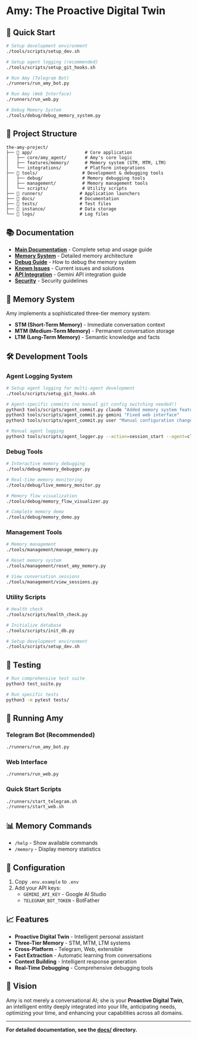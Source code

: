 # Amy: The Proactive Digital Twin

## 🚀 Quick Start

```bash
# Setup development environment
./tools/scripts/setup_dev.sh

# Setup agent logging (recommended)
./tools/scripts/setup_git_hooks.sh

# Run Amy (Telegram Bot)
./runners/run_amy_bot.py

# Run Amy (Web Interface)
./runners/run_web.py

# Debug Memory System
./tools/debug/debug_memory_system.py
```

## 📁 Project Structure

```
the-amy-project/
├── 📁 app/                    # Core application
│   ├── core/amy_agent/       # Amy's core logic
│   ├── features/memory/      # Memory system (STM, MTM, LTM)
│   └── integrations/         # Platform integrations
├── 📁 tools/                 # Development & debugging tools
│   ├── debug/               # Memory debugging tools
│   ├── management/          # Memory management tools
│   └── scripts/             # Utility scripts
├── 📁 runners/              # Application launchers
├── 📁 docs/                 # Documentation
├── 📁 tests/                # Test files
├── 📁 instance/             # Data storage
└── 📁 logs/                 # Log files
```

## 📚 Documentation

- **[Main Documentation](docs/README.md)** - Complete setup and usage guide
- **[Memory System](docs/MEMORY_SYSTEM.md)** - Detailed memory architecture
- **[Debug Guide](docs/MEMORY_DEBUG_GUIDE.md)** - How to debug the memory system
- **[Known Issues](docs/AMY_ISSUES.md)** - Current issues and solutions
- **[API Integration](docs/GEMINI.md)** - Gemini API integration guide
- **[Security](docs/SECURITY.md)** - Security guidelines

## 🧠 Memory System

Amy implements a sophisticated three-tier memory system:

- **STM (Short-Term Memory)** - Immediate conversation context
- **MTM (Medium-Term Memory)** - Permanent conversation storage
- **LTM (Long-Term Memory)** - Semantic knowledge and facts

## 🛠️ Development Tools

### Agent Logging System
```bash
# Setup agent logging for multi-agent development
./tools/scripts/setup_git_hooks.sh

# Agent-specific commits (no manual git config switching needed!)
python3 tools/scripts/agent_commit.py claude "Added memory system features"
python3 tools/scripts/agent_commit.py gemini "Fixed web interface"
python3 tools/scripts/agent_commit.py user "Manual configuration changes"

# Manual agent logging
python3 tools/scripts/agent_logger.py --action=session_start --agent=claude --model=claude-3.5-sonnet
```

### Debug Tools
```bash
# Interactive memory debugging
./tools/debug/memory_debugger.py

# Real-time memory monitoring
./tools/debug/live_memory_monitor.py

# Memory flow visualization
./tools/debug/memory_flow_visualizer.py

# Complete memory demo
./tools/debug/memory_demo.py
```

### Management Tools
```bash
# Memory management
./tools/management/manage_memory.py

# Reset memory system
./tools/management/reset_amy_memory.py

# View conversation sessions
./tools/management/view_sessions.py
```

### Utility Scripts
```bash
# Health check
./tools/scripts/health_check.py

# Initialize database
./tools/scripts/init_db.py

# Setup development environment
./tools/scripts/setup_dev.sh
```

## 🧪 Testing

```bash
# Run comprehensive test suite
python3 test_suite.py

# Run specific tests
python3 -m pytest tests/
```

## 🚀 Running Amy

### Telegram Bot (Recommended)
```bash
./runners/run_amy_bot.py
```

### Web Interface
```bash
./runners/run_web.py
```

### Quick Start Scripts
```bash
./runners/start_telegram.sh
./runners/start_web.sh
```

## 📊 Memory Commands

- `/help` - Show available commands
- `/memory` - Display memory statistics

## 🔧 Configuration

1. Copy `.env.example` to `.env`
2. Add your API keys:
   - `GEMINI_API_KEY` - Google AI Studio
   - `TELEGRAM_BOT_TOKEN` - BotFather

## 📈 Features

- **Proactive Digital Twin** - Intelligent personal assistant
- **Three-Tier Memory** - STM, MTM, LTM systems
- **Cross-Platform** - Telegram, Web, extensible
- **Fact Extraction** - Automatic learning from conversations
- **Context Building** - Intelligent response generation
- **Real-Time Debugging** - Comprehensive debugging tools

## 🎯 Vision

Amy is not merely a conversational AI; she is your **Proactive Digital Twin**, an intelligent entity deeply integrated into your life, anticipating needs, optimizing your time, and enhancing your capabilities across all domains.

---

**For detailed documentation, see the [docs/](docs/) directory.** 